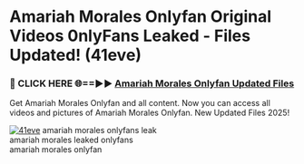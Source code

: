 # Amariah Morales Onlyfan Original Videos 0nlyFans Leaked - Files Updated! (41eve)

<h3>🔴 CLICK HERE 🌐==►► <a href="https://tinyurl.com/2jnfzry5" rel="nofollow">Amariah Morales Onlyfan Updated Files</a></h3>

Get Amariah Morales Onlyfan and all content. Now you can access all videos and pictures of Amariah Morales Onlyfan. New Updated Files 2025!

[![41eve](https://i.imgur.com/GyGTBgg.gif)](https://tinyurl.com/2jnfzry5)
amariah morales onlyfans leak<br>
amariah morales leaked onlyfans<br>
amariah morales onlyfan